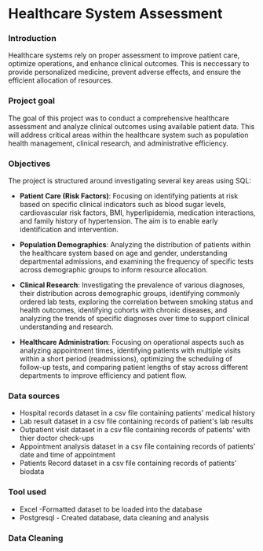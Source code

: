 # Healthcare System Assessment

### Introduction
Healthcare systems rely on proper assessment to improve patient care, optimize operations, and enhance clinical outcomes. This is neccessary to provide personalized medicine, prevent adverse effects, and ensure the efficient allocation of resources.

### Project goal
The goal of this project was to conduct a comprehensive healthcare assessment and analyze clinical outcomes using available patient data. This will address critical areas within the healthcare system such as population health management, clinical research, and administrative efficiency. 

### Objectives

The project is structured around investigating several key areas using SQL:

- **Patient Care (Risk Factors)**: Focusing on identifying patients at risk based on specific clinical indicators such as blood sugar levels, cardiovascular risk factors, BMI, hyperlipidemia, medication interactions, and family history of hypertension. The aim is to enable early identification and intervention.

- **Population Demographics**: Analyzing the distribution of patients within the healthcare system based on age and gender, understanding departmental admissions, and examining the frequency of specific tests across demographic groups to inform resource allocation.

- **Clinical Research**: Investigating the prevalence of various diagnoses, their distribution across demographic groups, identifying commonly ordered lab tests, exploring the correlation between smoking status and health outcomes, identifying cohorts with chronic diseases, and analyzing the trends of specific diagnoses over time to support clinical understanding and research.

- **Healthcare Administration**: Focusing on operational aspects such as analyzing appointment times, identifying patients with multiple visits within a short period (readmissions), optimizing the scheduling of follow-up tests, and comparing patient lengths of stay across different departments to improve efficiency and patient flow.

### Data sources
- Hospital records dataset in a csv file containing patients' medical history
- Lab result dataset in a csv file containing records of patient's lab results
- Outpatient visit dataset in a csv file containing records of patients' with thier doctor check-ups
- Appointment analysis dataset in a csv file containing records of patients' date and time of appointment
- Patients Record dataset in a csv file containing records of patients' biodata

### Tool used
- Excel -Formatted dataset to be loaded into the database
- Postgresql - Created database, data cleaning and analysis

### Data Cleaning
